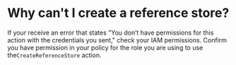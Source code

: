 # Why can't I create a reference store?<a name="reference-store-creation"></a>

If your receive an error that states "You don’t have permissions for this action with the credentials you sent," check your IAM permissions\. Confirm you have permission in your policy for the role you are using to use the`CreateReferenceStore` action\.